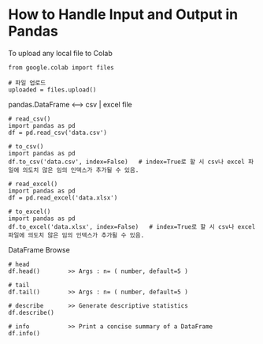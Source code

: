 # How to Handle Input and Output in Pandas

To upload any local file to Colab
```
from google.colab import files

# 파일 업로드
uploaded = files.upload()

```
pandas.DataFrame  <-->  csv | excel  file
```
# read_csv()
import pandas as pd
df = pd.read_csv('data.csv')

# to_csv()
import pandas as pd
df.to_csv('data.csv', index=False)   # index=True로 할 시 csv나 excel 파일에 의도치 않은 임의 인덱스가 추가될 수 있음.

# read_excel()
import pandas as pd
df = pd.read_excel('data.xlsx')

# to_excel()
import pandas as pd
df.to_excel('data.xlsx', index=False)   # index=True로 할 시 csv나 excel 파일에 의도치 않은 임의 인덱스가 추가될 수 있음.
```
DataFrame Browse
```
# head
df.head()        >> Args : n= ( number, default=5 )

# tail
df.tail()        >> Args : n= ( number, default=5 )

# describe       >> Generate descriptive statistics
df.describe()

# info           >> Print a concise summary of a DataFrame
df.info()
